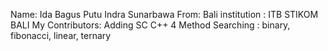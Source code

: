 Name: Ida Bagus Putu Indra Sunarbawa
From: Bali
institution : ITB STIKOM BALI
My Contributors: Adding SC C++ 4 Method Searching : binary, fibonacci, linear, ternary
